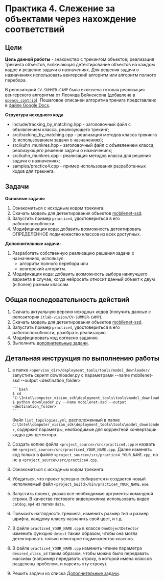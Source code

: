 # Практика 4. Слежение за объектами через нахождение соответствий

## Цели

__Цель данной работы__ - знакомство с трекингом объектов; реализация трекинга объектов, включающая детектирование объектов на каждом кадре и решение задачи о назначениях. Для решения задачи о назначениях использовать венгерский алгоритм или алгоритм полного перебора.

В репозиторий `CV-SUMMER-CAMP` была включена готовая реализация венгерского алгоритма от Леонида Бейненсона (добавлена в [`opencv_contrib`][opencv_extra_tracking]). Пошаговое описанеи алгоритма тренига представлено в [ файле Google Docs][practice4_googledocs].

__Структура исходного кода__

   - include/tracking_by_matching.hpp - заголовочный файл с объявлением класса, реализующего трекинг;
   - src/tracking_by_matching.cpp - реализация методов класса трекинга (с использованием задачи о назначениях);
   - src/kuhn_munkres.hpp - заголовочный файл с объявлением класса, реализующего решение задачи  о назначениях;
   - src/kuhn_munkres.cpp - реализация методов класса для решения задачи о назначениях;
   - samples/practice4.cpp - пример использования разработанных кодов для трекинга.

## Задачи

__Основные задачи:__

 1. Ознакомиться с исходным кодом трекинга.
 1. Скачать модель для детектирования объектов [mobilenet-ssd][mobilenetssd].
 1. Запустить пример `practice4`, удостовериться в его работоспособности.
 1. Модифицикация кода: добавить возможность детектировать ОПРЕДЕЛЕННОЕ подмножество классов из всех доступных.

__Дополнительные задачи:__
 1. Разработать собственную реализацию решения задачи о назначениях, используя:
      - алгоритм полного перебора
      или
      - венгерский алгоритм.
 1. Модификация кода: добавить возможность выбора наилучшего варианта в случае, когда нейросеть относит данный объект к двум (и более) разным классам.
 
 ## Общая последовательность действий
 1. Скачать актуальную версию исходных кодов (получить данные с репозитория `itlab-vision/CV-SUMMER-CAMP`). 
 1. Скачать модель для детектирования объектов [mobilenet-ssd][mobilenetssd].
 1. Запустить пример `practice4`, удостовериться в его работоспособности, разобрать реализацию.
 1. Модифицировать код согласно заданию.
 1. Выполнить [дополнительные задачи][addtasks].
 
 ## Детальная инструкция по выполнению работы
  
 1. в папке `<openvino_dir>/deployment_tools/tools/model_downloader/`  запустить скрипт downloader.py с параметрами --name mobilenet-ssd --output <destination_folder> 

        ```bash
        $ cd "C:\Intel\computer_vision_sdk\deployment_tools\tools\model_downloader"
        $ python downloader.py --name mobilenet-ssd --output <destination_folder>
        ```  
       Файл `list_topologies.yml`, расположенный в папке `C:\Intel\computer_vision_sdk\deployment_tools\tools\model_downloader`, содержит параметры, необходимые для корректной конвертации кадра для детектора.
 1. Создать копию файла `<project_source>/src/practice4.cpp` и назвать ее `<project_source>/src/practice4_YOUR_NAME.cpp`. Далее изменять код только в файле `<project_source>/src/practice4_YOUR_NAME.cpp`, но не в `<project_source>/src/practice4.cpp`.
 1. Ознакомиться с исходным кодом трекинга.
 1. Убедиться, что проект успешно собирается и создается новый исполняемый файл `<project_build>/bin/practice4_YOUR_NAME.exe`.
 1. Запустить проект, указав все необходимые аргументы командной строки. В качестве тестового видеороклика использовать видео `catdog.mp4` из папки `data`.
 1. Повысить наглядность трекинга, изменить размер тип и размер шрифта, каждому классу назначить свой цвет, и т.д.
 1. В файле `practice4_YOUR_NAME.cpp` в классе `DnnObjectDetector` изменить функцию `detect` таким образом, чтобы она могла детектировать только некоторое подмножество классов.
 1. В файле `practice4_YOUR_NAME.cpp` изменить чтение параметра `desired_class_id` таким образом, чтобы можно было передавать массивы (например передавать строку, в которой имена классов разделены пробелом, и парсить эту строку). 
 1. Решить задачи из списка [Дополнительные задачи][addtasks]. 
 
 
<!-- LINKS -->
[mobilenetssd]: https://github.com/chuanqi305/MobileNet-SSD
[practice4_googledocs]: https://docs.google.com/document/d/1ebMY3juwGKqPhYSeU6drE68QVnjm7Ki3NvJcTYKOblg/edit
[opencv_extra_tracking]: https://github.com/opencv/opencv_contrib/tree/master/modules/tracking
[addtasks]: README_4.md#Задачи

